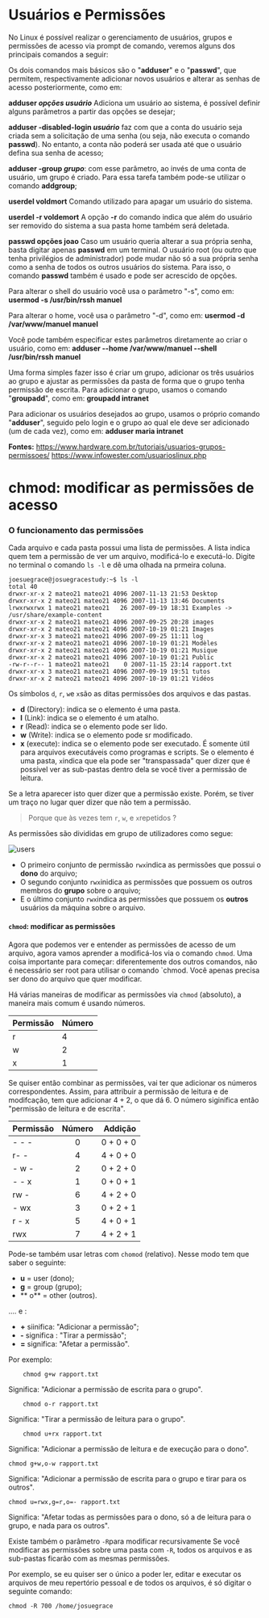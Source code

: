 # Usuários e Permissões
 
No Linux é possível realizar o gerenciamento de usuários, grupos e permissões de acesso via prompt de comando, veremos alguns dos principais comandos a seguir:
 
Os dois comandos mais básicos são o "**adduser**" e o "**passwd**", que permitem, respectivamente adicionar novos usuários e alterar as senhas de acesso posteriormente, como em:
 
**adduser _opções usuário_**
Adiciona um usuário ao sistema, é possível definir alguns parâmetros a partir das opções se desejar;
 
**adduser -disabled-login _usuário_** faz com que a conta do usuário seja criada sem a solicitação de uma senha (ou seja, não executa o comando **passwd**). No entanto, a conta não poderá ser usada até que o usuário defina sua senha de acesso;
 
**adduser -group _grupo_**: com esse parâmetro, ao invés de uma conta de usuário, um grupo é criado. Para essa tarefa também pode-se utilizar o comando **addgroup**;
 
**userdel voldmort**
Comando utilizado para apagar um usuário do sistema.
 
**userdel -r voldemort**
A opção **-r** do comando indica que além do usuário ser removido do sistema a sua pasta home também será deletada.
 
**passwd opções joao**
Caso um usuário queria alterar a sua própria senha, basta digitar apenas **passwd** em um terminal. O usuário root (ou outro que tenha privilégios de administrador) pode mudar não só a sua própria senha como a senha de todos os outros usuários do sistema. Para isso, o comando **passwd** também é usado e pode ser acrescido de opções.
 
Para alterar o shell do usuário você usa o parâmetro "-s", como em:
**usermod -s /usr/bin/rssh manuel**
 
Para alterar o home, você usa o parâmetro "-d", como em:
**usermod -d /var/www/manuel manuel**
 
Você pode também especificar estes parâmetros diretamente ao criar o usuário, como em:
**adduser --home /var/www/manuel --shell /usr/bin/rssh manuel**
 
Uma forma simples fazer isso é criar um grupo, adicionar os três usuários ao grupo e ajustar as permissões da pasta de forma que o grupo tenha permissão de escrita. Para adicionar o grupo, usamos o comando "**groupadd**", como em:
**groupadd intranet**
 
Para adicionar os usuários desejados ao grupo, usamos o próprio comando "**adduser**", seguido pelo login e o grupo ao qual ele deve ser adicionado (um de cada vez), como em:
**adduser maria intranet**
 
**Fontes:**
        https://www.hardware.com.br/tutoriais/usuarios-grupos-permissoes/
        https://www.infowester.com/usuarioslinux.php

# chmod: modificar as permissões de acesso

### O funcionamento das permissões

Cada arquivo e cada pasta possui uma lista de permissões. A lista indica quem tem a permissão de ver um arquivo, modificá-lo e executá-lo.
Digite no terminal o comando `ls -l` e dê uma olhada na prmeira coluna.

	joesuegrace@josuegracestudy:~$ ls -l
	total 40
	drwxr-xr-x 2 mateo21 mateo21 4096 2007-11-13 21:53 Desktop
	drwxr-xr-x 2 mateo21 mateo21 4096 2007-11-13 13:46 Documents
	lrwxrwxrwx 1 mateo21 mateo21   26 2007-09-19 18:31 Examples -> /usr/share/example-content
	drwxr-xr-x 2 mateo21 mateo21 4096 2007-09-25 20:28 images
	drwxr-xr-x 2 mateo21 mateo21 4096 2007-10-19 01:21 Images
	drwxr-xr-x 3 mateo21 mateo21 4096 2007-09-25 11:11 log
	drwxr-xr-x 2 mateo21 mateo21 4096 2007-10-19 01:21 Modèles
	drwxr-xr-x 2 mateo21 mateo21 4096 2007-10-19 01:21 Musique
	drwxr-xr-x 2 mateo21 mateo21 4096 2007-10-19 01:21 Public
	-rw-r--r-- 1 mateo21 mateo21    0 2007-11-15 23:14 rapport.txt
	drwxr-xr-x 3 mateo21 mateo21 4096 2007-09-19 19:51 tutos
	drwxr-xr-x 2 mateo21 mateo21 4096 2007-10-19 01:21 Vidéos

Os símbolos `d`, `r`, `w`e `x`são as ditas permissões dos arquivos e das pastas.
* **d** (Directory): indica se o elemento é uma pasta.
* **l** (Link): indica se o elemento é um atalho.
* **r** (Read): indica se o elemento pode ser lido.
* **w** (Write): indica se o elemento pode sr modificado.
* **x** (execute): indica se o elemento pode ser executado. É somente útil para arquivos executáveis como programas e scripts. Se o elemento é uma pasta, `x`indica que ela pode ser "transpassada" quer dizer que é possível ver as sub-pastas dentro dela se você tiver a permissão de leitura.

Se a letra aparecer isto quer dizer que a permissão existe. Porém, se tiver um traço no lugar quer dizer que não tem a permissão.

> Porque que às vezes tem `r`, `w`, e `x`repetidos ?

As permissões são divididas em grupo de utilizadores como segue:


![users](https://github.com/josuegrace05/AulasBashLinux/blob/master/users_permisions.jpeg)
* O primeiro conjunto de permissão `rwx`indica as permissões que possui o **dono** do arquivo;
* O segundo conjunto `rwx`inidica as permissões que possuem os outros membros do **grupo** sobre o  arquivo;
* E o último conjunto `rwx`indica as permissões que possuem os **outros** usuários da máquina sobre o arquivo.

####  `chmod`: modificar as permissões 

Agora que podemos ver e entender as permissões de acesso de um arquivo, agora vamos aprender a modificá-los via o comando `chmod`. 
Uma coisa importante para começar: diferentemente dos outros comandos, não é necessário ser root para utilisar o comando `chmod. Você apenas precisa ser dono do arquivo que quer modificar.

Há várias maneiras de modificar as permissões via `chmod` (absoluto), a maneira mais comum é usando números.

| Permissão | Número |
| --------- |:-------|
| r         |   4    |
| w         |   2    |
| x         | 1      |

Se quiser então combinar as permissões, vai ter que adicionar os números correspondentes. Assim, para attribuir a permissão de leitura e de modifcação, tem que adicionar $4 +2$, o que dá 6. O número siginifica então "permissão de leitura e de escrita".

| Permissão | Número | Addição |
| ------------ | :---------: | ----:| 
| - - - | 0 | 0 + 0 + 0 |
| r- - | 4 | 4 + 0 + 0 |
|- w - | 2 | 0 + 2 + 0 |
| - - x| 1 | 0 + 0 + 1|
| rw - | 6 | 4 + 2 + 0 |
| - wx | 3 | 0 + 2 + 1 |
| r - x | 5 | 4 + 0 + 1 |
|rwx | 7 | 4 + 2 + 1 |

Pode-se também usar letras com `chomod` (relativo).
Nesse modo tem que saber o seguinte:
* **u** = user (dono);
* **g** = group (grupo);
* ** o** = other (outros).

.... e :
* **+** siinifica: "Adicionar a permissão";
* **-** significa : "Tirar a permissão";
* **=** significa: "Afetar a permissão".

Por exemplo:

		chmod g+w rapport.txt
Significa: "Adicionar a permissão de escrita para o grupo".
		
		chmod o-r rapport.txt
Significa: "Tirar a permissão de leitura para o grupo".
	
		chmod u+rx rapport.txt		
Significa: "Adicionar a permissão de leitura e de execução para o dono".
	
	chmod g+w,o-w rapport.txt
Significa: "Adicionar a permissão de escrita para o grupo e tirar para os outros".

	chmod u=rwx,g=r,o=- rapport.txt
Significa: "Afetar todas as  permissôes para o dono, só a de leitura para o grupo, e nada para os outros".

 Existe também o parâmetro `-R`para modificar recursivamente
Se você modificar  as permissões sobre uma pasta com `-R`, todos os arquivos e as sub-pastas ficarão com as mesmas permissões.

Por exemplo, se eu quiser ser o único a poder ler, editar e executar os arquivos de meu repertório pessoal e de todos os arquivos, é só digitar o seguinte comando:

	chmod -R 700 /home/josuegrace
	
